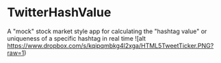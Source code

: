 # TwitterHashValue
A "mock" stock market style app for calculating the "hashtag value" or uniqueness of a specific hashtag in real time
![alt https://www.dropbox.com/s/kqipqmbkg4l2xga/HTML5TweetTicker.PNG?raw=1)
